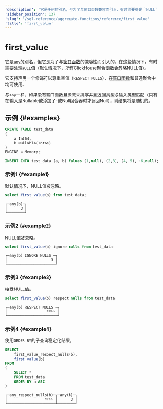 ```yaml
---
'description': '它是任何的别名，但为了与窗口函数兼容而引入，有时需要处理 `NULL` 值（默认情况下，所有ClickHouse聚合函数都会忽略NULL值）。'
'sidebar_position': 137
'slug': '/sql-reference/aggregate-functions/reference/first_value'
'title': 'first_value'
---
```





# first_value

它是[`any`](../../../sql-reference/aggregate-functions/reference/any.md)的别名，但它是为了与[窗口函数](../../window-functions/index.md)的兼容性而引入的，在这些情况下，有时需要处理`NULL`值（默认情况下，所有ClickHouse聚合函数会忽略NULL值）。

它支持声明一个修饰符以尊重空值（`RESPECT NULLS`），在[窗口函数](../../window-functions/index.md)和普通聚合中均可使用。

与`any`一样，如果没有窗口函数且源流未排序并且返回类型与输入类型匹配（只有在输入是Nullable或添加了-或Null组合器时才返回Null），则结果将是随机的。

## 示例 {#examples}

```sql
CREATE TABLE test_data
(
    a Int64,
    b Nullable(Int64)
)
ENGINE = Memory;

INSERT INTO test_data (a, b) Values (1,null), (2,3), (4, 5), (6,null);
```

### 示例1 {#example1}
默认情况下，NULL值被忽略。
```sql
select first_value(b) from test_data;
```

```text
┌─any(b)─┐
│      3 │
└────────┘
```

### 示例2 {#example2}
NULL值被忽略。
```sql
select first_value(b) ignore nulls from test_data
```

```text
┌─any(b) IGNORE NULLS ─┐
│                    3 │
└──────────────────────┘
```

### 示例3 {#example3}
接受NULL值。
```sql
select first_value(b) respect nulls from test_data
```

```text
┌─any(b) RESPECT NULLS ─┐
│                  ᴺᵁᴸᴸ │
└───────────────────────┘
```

### 示例4 {#example4}
使用`ORDER BY`的子查询稳定化结果。
```sql
SELECT
    first_value_respect_nulls(b),
    first_value(b)
FROM
(
    SELECT *
    FROM test_data
    ORDER BY a ASC
)
```

```text
┌─any_respect_nulls(b)─┬─any(b)─┐
│                 ᴺᵁᴸᴸ │      3 │
└──────────────────────┴────────┘
```
